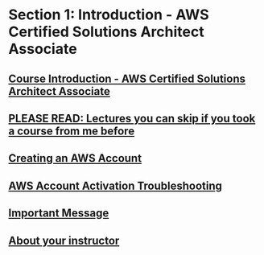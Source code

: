# Section 1: Introduction - AWS Certified Solutions Architect Associate


## [Course Introduction - AWS Certified Solutions Architect Associate](https://www.udemy.com/course/aws-certified-solutions-architect-associate-saa-c02/learn/lecture/13528014#overview)


## [PLEASE READ: Lectures you can skip if you took a course from me before](https://www.udemy.com/course/aws-certified-solutions-architect-associate-saa-c02/learn/lecture/20326943#overview)


## [Creating an AWS Account](https://www.udemy.com/course/aws-certified-solutions-architect-associate-saa-c02/learn/lecture/13541138#overview)


## [AWS Account Activation Troubleshooting](https://www.udemy.com/course/aws-certified-solutions-architect-associate-saa-c02/learn/lecture/17271462#overview)


## [Important Message](https://www.udemy.com/course/aws-certified-solutions-architect-associate-saa-c02/learn/lecture/13541136#overview)


## [About your instructor](https://www.udemy.com/course/aws-certified-solutions-architect-associate-saa-c02/learn/lecture/17956610#overview)


